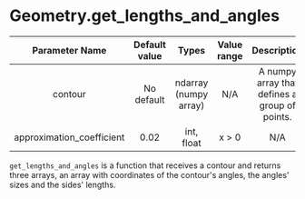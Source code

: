 # Geometry.get_lengths_and_angles


| Parameter Name | Default value | Types | Value range | Description | 
| :---: | :---: | :---: | :---: | :---: |
| contour | No default | ndarray (numpy array) | N/A | A numpy array that defines a group of points. |
| approximation_coefficient | 0.02 | int, float | x > 0 | N/A | 


`get_lengths_and_angles` is a function that receives a contour and returns three arrays, an array with coordinates of the contour's angles, the angles' sizes and the sides' lengths.
